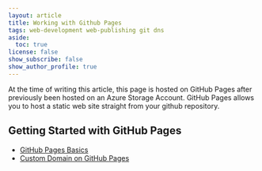 ```yaml
---
layout: article 
title: Working with Github Pages
tags: web-development web-publishing git dns
aside:
  toc: true
license: false
show_subscribe: false
show_author_profile: true
---
```


At the time of writing this article, this page is hosted on GitHub Pages after previously been hosted on an Azure Storage Account.  GitHub Pages allows you to host a static web site straight from your github repository.

## Getting Started with GitHub Pages

* [GitHub Pages Basics](https://help.github.com/en#github-pages-basics)
* [Custom Domain on GitHub Pages](https://help.github.com/en/articles/using-a-custom-domain-with-github-pages)

